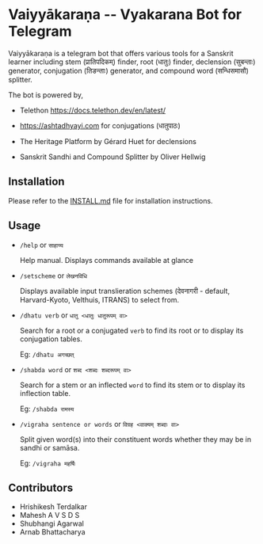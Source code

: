 # Vaiyyākaraṇa -- Vyakarana Bot for Telegram

Vaiyyākaraṇa is a telegram bot that offers various tools
for a Sanskrit learner including stem (प्रातिपदिकम्) finder, root (धातुः) finder, declension (सुबन्ताः) generator, conjugation (तिङन्ताः) generator, and compound word (सन्धिसमासौ) splitter.


The bot is powered by,

* Telethon  https://docs.telethon.dev/en/latest/

* https://ashtadhyayi.com for conjugations (धातुपाठः)

* The Heritage Platform by Gérard Huet for declensions

* Sanskrit Sandhi and Compound Splitter by Oliver Hellwig

## Installation

Please refer to the [INSTALL.md](INSTALL.md) file for installation instructions.

## Usage

*  `/help` or `साहाय्य`

    Help manual. Displays commands available at glance

* `/setscheme` or `लेखनविधि`

    Displays available input translieration schemes (देवनागरी - default, Harvard-Kyoto, Velthuis, ITRANS) to select from.

* `/dhatu verb` or `धातु <धातुः धातुरूपम् वा>`

    Search for a root or a conjugated `verb` to find its root or to display its conjugation tables.

    Eg: `/dhatu अगच्छत्`

* `/shabda word` or `शब्द <शब्दः शब्दरूपम् वा>`

    Search for a stem or an inflected `word` to find its stem or to display its inflection table.

    Eg: `/shabda रामस्य`

* `/vigraha sentence or words` or `विग्रह <वाक्यम् शब्दाः वा>`

    Split given word(s) into their constituent words whether they may be in sandhi or samāsa.

    Eg: `/vigraha महर्षिः`


## Contributors

* Hrishikesh Terdalkar
* Mahesh A V S D S
* Shubhangi Agarwal
* Arnab Bhattacharya
